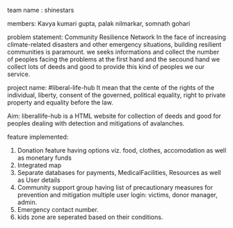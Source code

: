 team name : shinestars


members: Kavya kumari gupta, palak nilmarkar, somnath gohari


problem statement: Community Resilience Network In the face of increasing climate-related disasters and other emergency situations, building resilient communities is paramount. we seeks informations and collect the number of peoples facing the problems at the first hand and the secound hand we collect lots of deeds and good to provide this kind of peoples we our service. 


project name: #liberal-life-hub
              It mean that the cente of the rights of the individual, liberty, consent of the governed, political equality, right to private property and equality before the law.


Aim: liberallife-hub is a HTML website for collection of deeds and good for peoples dealing with detection and mitigations of avalanches.


feature implemented: 
  1. Donation feature having options viz. food, clothes, accomodation as          well as monetary funds
  2. Integrated map
  3. Separate databases for payments, MedicalFacilities, Resources as well        as User details
  4. Community support group having list of precautionary measures for            prevention and mitigation multiple user login: victims, donor                manager, admin.
  5. Emergency contact number.
  6. kids zone are seperated based on their conditions.

              
